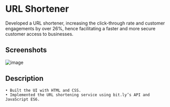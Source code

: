 # URL Shortener
Developed a URL shortener, increasing the click-through rate and customer engagements by over 26%, hence facilitating a faster and more secure customer access to businesses.

## Screenshots
![image](https://github.com/MohammedAdhil/url-shortener/assets/91864779/fa0e0dd3-9a55-4ec5-a917-7b490b05c6c7)

## Description
    • Built the UI with HTML and CSS.
    • Implemented the URL shortening service using bit.ly’s API and JavaScript ES6.
